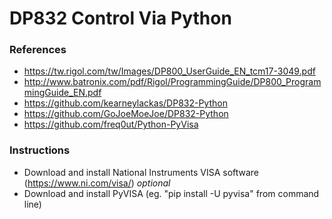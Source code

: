 # DP832 Control Via Python

### References
- https://tw.rigol.com/tw/Images/DP800_UserGuide_EN_tcm17-3049.pdf
- http://www.batronix.com/pdf/Rigol/ProgrammingGuide/DP800_ProgrammingGuide_EN.pdf
- https://github.com/kearneylackas/DP832-Python
- https://github.com/GoJoeMoeJoe/DP832-Python
- https://github.com/freq0ut/Python-PyVisa

### Instructions
- Download and install National Instruments VISA software (https://www.ni.com/visa/) *optional*
- Download and install PyVISA (eg. "pip install -U pyvisa" from command line)
